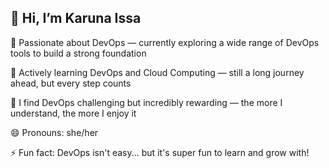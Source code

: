 ## 👋 Hi, I’m Karuna Issa

👀 Passionate about DevOps — currently exploring a wide range of DevOps tools to build a strong foundation

🌱 Actively learning DevOps and Cloud Computing — still a long journey ahead, but every step counts

💞️ I find DevOps challenging but incredibly rewarding — the more I understand, the more I enjoy it

😄 Pronouns: she/her

⚡ Fun fact: DevOps isn't easy... but it's super fun to learn and grow with!
<!---
karuna299/karuna299 is a ✨ special ✨ repository because its `README.md` (this file) appears on your GitHub profile.
You can click the Preview link to take a look at your changes.
--->
